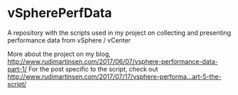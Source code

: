 # vSpherePerfData

A repository with the scripts used in my project on collecting and presenting performance data from vSphere / vCenter

More about the project on my blog, http://www.rudimartinsen.com/2017/06/07/vsphere-performance-data-part-1/
For the post specific to the script, check out http://www.rudimartinsen.com/2017/07/17/vsphere-performa…art-5-the-script/
